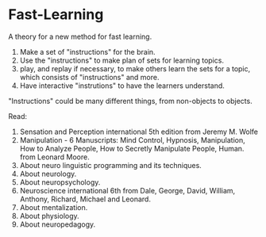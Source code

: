 # Fast-Learning
A theory for a new method for fast learning.

1. Make a set of "instructions" for the brain.
2. Use the "instructions" to make plan of sets for learning topics.
3. play, and replay if necessary, to make others learn the sets for a topic, which consists of "instructions" and more.
4. Have interactive "instrutions" to have the learners understand.

"Instructions" could be many different things, from non-objects to objects.

Read:
1. Sensation and Perception international 5th edition from Jeremy M. Wolfe
2. Manipulation - 6 Manuscripts: Mind Control, Hypnosis, Manipulation, How to Analyze People, How to Secretly Manipulate People, Human. from Leonard Moore.
3. About neuro linguistic programming and its techniques.
4. About neurology.
5. About neuropsychology.
6. Neuroscience international 6th from Dale, George, David, William, Anthony, Richard, Michael and Leonard.
7. About mentalization.
8. About physiology.
9. About neuropedagogy.
